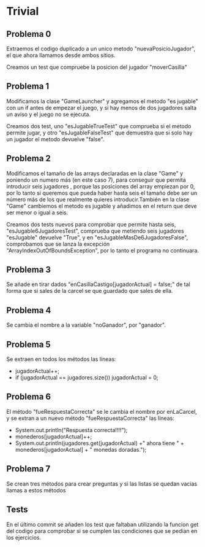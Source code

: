 # Trivial

## Problema 0

Extraemos el codigo duplicado a un unico metodo "nuevaPosicioJugador", el que ahora llamamos desde ambos sitios.

Creamos un test que compruebe la posicion del jugador "moverCasilla"

## Problema 1

Modificamos la clase "GameLauncher" y agregamos el metodo "es jugable" con un if antes de empezar el juego, y si hay menos de dos jugadores salta un aviso y el juego no se ejecuta.

Creamos dos test, uno "esJugableTrueTest" que comprueba si el metodo permite jugar, y otro "esJugableFalseTest" que demuestra que si solo hay un jugador el metodo devuelve "false".

## Problema 2

Modificamos el tamaño de las arrays declaradas en la clase "Game" y poniendo un numero más (en este caso 7), para conseguir que permita introducir seis jugadores , porque las posiciones del array empiezan por 0, por lo tanto si queremos que pueda haber hasta seis el tamaño debe ser un número más de los que realmente quieres introducir.También en la clase "Game" cambiemos el metodo es jugable y añadimos en el return que deve ser menor o igual a seis.

Creamos dos tests nuevos para comprobar que permite hasta seis, "esJugable6JugadoresTest", comprueba que metiendo seis jugadores "esJugable" devuelve "True", y en "esJugableMasDe6JugadoresFalse", comprobamos que se lanza la excepción "ArrayIndexOutOfBoundsException", por lo tanto el programa no continuara.

## Problema 3

Se añade en tirar dados "enCasillaCastigo[jugadorActual] = false;" de tal forma que si sales de la carcel se que guardado que sales de ella.

## Problema 4

Se cambia el nombre a la variable "noGanador", por "ganador".

## Problema 5

Se extraen en todos los métodos las líneas:
- jugadorActual++;
- if (jugadorActual == jugadores.size()) jugadorActual = 0;

## Problema 6

El método "fueRespuestaCorrecta" se le cambia el nombre por enLaCarcel, y se extran a un nuevo método "fueRespuestaCorrecta" las líneas:
- System.out.println("Respuesta correcta!!!!");
- monederos[jugadorActual]++;
- System.out.println(jugadores.get(jugadorActual) +" ahora tiene " + monederos[jugadorActual] + " monedas doradas.");

## Problema 7

Se crean tres métodos para crear preguntas y si las listas se quedan vacias llamas a estos métodos

## Tests

En el último commit se añaden los test que faltaban utilizando la funcion get del codigo para comprobar si se cumplen las condiciones que se pedian en los ejercicios.